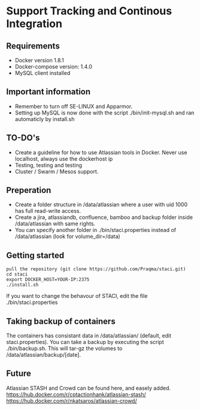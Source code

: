 # Support Tracking and Continous Integration

## Requirements
- Docker version 1.8.1
- Docker-compose version: 1.4.0
- MySQL client installed

## Important information
- Remember to turn off SE-LINUX and Apparmor.
- Setting up MySQL is now done with the script ./bin/init-mysql.sh and ran automaticly by install.sh

## TO-DO's
- Create a guideline for how to use Atlassian tools in Docker. Never use localhost, always use the dockerhost ip
- Testing, testing and testing
- Cluster / Swarm / Mesos support. 

## Preperation
- Create a folder structure in /data/atlassian where a user with uid 1000 has full read-write access. 
- Create a jira, atlassiandb, confluence, bamboo and backup folder inside /data/atlassian with same rights. 
- You can specify another folder in ./bin/staci.properties instead of /data/atlassian (look for volume_dir=/data)

## Getting started
```
pull the repository (git clone https://github.com/Praqma/staci.git)
cd staci
export DOCKER_HOST=YOUR-IP:2375
./install.sh
```

If you want to change the behavour of STACI, edit the file ./bin/staci.properties

## Taking backup of containers
The containers has consistant data in /data/atlassian/ (default, edit staci.properties). You can take a backup by executing the script ./bin/backup.sh. This will tar-gz the volumes to /data/atlassian/backup/[date]. 

## Future
Atlassian STASH and Crowd can be found here, and easely added.
https://hub.docker.com/r/cptactionhank/atlassian-stash/
https://hub.docker.com/r/nkatsaros/atlassian-crowd/
